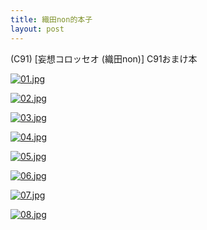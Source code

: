 ```yaml
---
title: 織田non的本子
layout: post
---
```

(C91) [妄想コロッセオ (織田non)] C91おまけ本

[![01.jpg](https://s19.postimg.org/mdew0g4oz/image.jpg)](https://postimg.org/image/e7wu2agfz/)

[![02.jpg](https://s19.postimg.org/7vhosgddv/image.jpg)](https://postimg.org/image/5qxbrdbr3/)

[![03.jpg](https://s19.postimg.org/ezzi1hkn7/image.jpg)](https://postimg.org/image/u8pff9ebj/)

[![04.jpg](https://s19.postimg.org/ixmrqw7gj/image.jpg)](https://postimg.org/image/uzi5l1gov/)

[![05.jpg](https://s19.postimg.org/kqpof7sn7/image.jpg)](https://postimg.org/image/8c2wew14v/)

[![06.jpg](https://s19.postimg.org/nm2rm2wn7/image.jpg)](https://postimg.org/image/ianv1dakf/)

[![07.jpg](https://s19.postimg.org/cnri3w81v/image.jpg)](https://postimg.org/image/avyj8zoov/)

[![08.jpg](https://s19.postimg.org/egues7t8j/image.jpg)](https://postimg.org/image/mz3uwjzr3/)